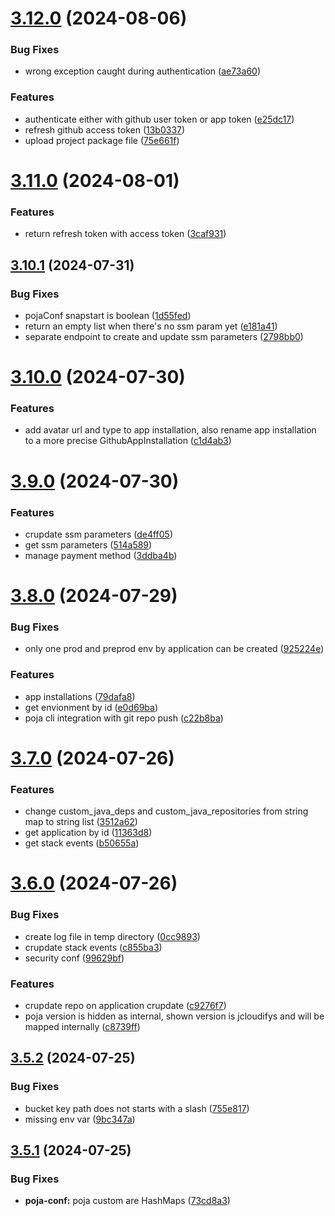# [3.12.0](https://github.com/jcloudify/jcloudify-api/compare/v3.11.0...v3.12.0) (2024-08-06)


### Bug Fixes

* wrong exception caught during authentication ([ae73a60](https://github.com/jcloudify/jcloudify-api/commit/ae73a60a4830754d1de3a5321928d15077b39b29))


### Features

* authenticate either with github user token or app token ([e25dc17](https://github.com/jcloudify/jcloudify-api/commit/e25dc17c170a490e08c87da662491409ae39b413))
* refresh github access token ([13b0337](https://github.com/jcloudify/jcloudify-api/commit/13b033751fb952170f00cab906673f6647418469))
* upload project package file ([75e661f](https://github.com/jcloudify/jcloudify-api/commit/75e661f83fd2934bf4dc608d1fe32fb2e805749d))



# [3.11.0](https://github.com/jcloudify/jcloudify-api/compare/v3.10.1...v3.11.0) (2024-08-01)


### Features

* return refresh token with access token ([3caf931](https://github.com/jcloudify/jcloudify-api/commit/3caf931588e57eeafd6b736cb4bc0227b15a8302))



## [3.10.1](https://github.com/jcloudify/jcloudify-api/compare/v3.10.0...v3.10.1) (2024-07-31)


### Bug Fixes

* pojaConf snapstart is boolean ([1d55fed](https://github.com/jcloudify/jcloudify-api/commit/1d55fedcb937637f0e70b9f775769c8c7b94c419))
* return an empty list when there's no ssm param yet ([e181a41](https://github.com/jcloudify/jcloudify-api/commit/e181a413c0550787458a39754015a6dc67aefda3))
* separate endpoint to create and update ssm parameters ([2798bb0](https://github.com/jcloudify/jcloudify-api/commit/2798bb0641ff89d389d426ecd45a311df2b68aae))



# [3.10.0](https://github.com/jcloudify/jcloudify-api/compare/v3.9.0...v3.10.0) (2024-07-30)


### Features

* add avatar url and type to app installation, also rename app installation to a more precise GithubAppInstallation ([c1d4ab3](https://github.com/jcloudify/jcloudify-api/commit/c1d4ab34ca2fdd83209e1cde196ed2494bd8bbbc))



# [3.9.0](https://github.com/jcloudify/jcloudify-api/compare/v3.8.0...v3.9.0) (2024-07-30)


### Features

* crupdate ssm parameters ([de4ff05](https://github.com/jcloudify/jcloudify-api/commit/de4ff0529dddac330b691488c64c23678c13e947))
* get ssm parameters ([514a589](https://github.com/jcloudify/jcloudify-api/commit/514a589b2b9143356dd6e8d95277906c7fb7e024))
* manage payment method ([3ddba4b](https://github.com/jcloudify/jcloudify-api/commit/3ddba4b617217d6966016c10116b8ee50d6ede64))



# [3.8.0](https://github.com/jcloudify/jcloudify-api/compare/v3.7.0...v3.8.0) (2024-07-29)


### Bug Fixes

* only one prod and preprod env by application can be created ([925224e](https://github.com/jcloudify/jcloudify-api/commit/925224e49584c08842f55d6b62965e86df7aec5f))


### Features

* app installations ([79dafa8](https://github.com/jcloudify/jcloudify-api/commit/79dafa8e553f8db6c12862779749316f4600e9d5))
* get envionment by id ([e0d69ba](https://github.com/jcloudify/jcloudify-api/commit/e0d69bad398ebe788b8541434e24afd0f206ae81))
* poja cli integration with git repo push ([c22b8ba](https://github.com/jcloudify/jcloudify-api/commit/c22b8ba58d1534698d88e9e8ebbc274341e8a729))



# [3.7.0](https://github.com/jcloudify/jcloudify-api/compare/v3.6.0...v3.7.0) (2024-07-26)


### Features

* change custom_java_deps and custom_java_repositories from string map to string list ([3512a62](https://github.com/jcloudify/jcloudify-api/commit/3512a625ae501630ca508848a2bea4e43369f991))
* get application by id ([11363d8](https://github.com/jcloudify/jcloudify-api/commit/11363d8c2ac0a3c0edb5a257a6957c9c5a383305))
* get stack events ([b50655a](https://github.com/jcloudify/jcloudify-api/commit/b50655a18b519d084a568988d58906b50cddf803))



# [3.6.0](https://github.com/jcloudify/jcloudify-api/compare/v3.5.2...v3.6.0) (2024-07-26)


### Bug Fixes

* create log file in temp directory ([0cc9893](https://github.com/jcloudify/jcloudify-api/commit/0cc9893e24c3d3e53117cc6827e77607d596f2e8))
* crupdate stack events ([c855ba3](https://github.com/jcloudify/jcloudify-api/commit/c855ba3c87d8957d782f9b97fa42ae586dfe134f))
* security conf ([99629bf](https://github.com/jcloudify/jcloudify-api/commit/99629bf703cf36318918b3a35581430c2fd5699d))


### Features

* crupdate repo on application crupdate ([c9276f7](https://github.com/jcloudify/jcloudify-api/commit/c9276f7b28fc57cb7c67e1168f63bd1ee69daca3))
* poja version is hidden as internal, shown version is jcloudifys and will be mapped internally ([c8739ff](https://github.com/jcloudify/jcloudify-api/commit/c8739ff196468ee50f07f60f2e0ca63e0c85dacc))



## [3.5.2](https://github.com/jcloudify/jcloudify-api/compare/v3.5.1...v3.5.2) (2024-07-25)


### Bug Fixes

* bucket key path does not starts with a slash ([755e817](https://github.com/jcloudify/jcloudify-api/commit/755e8177ab5c3cc102f69da030051c8b60d5ea64))
* missing env var ([9bc347a](https://github.com/jcloudify/jcloudify-api/commit/9bc347a870c7f7acbc8c64a202d22f90d9c684a2))



## [3.5.1](https://github.com/jcloudify/jcloudify-api/compare/v3.5.0...v3.5.1) (2024-07-25)


### Bug Fixes

* **poja-conf:** poja custom are HashMaps ([73cd8a3](https://github.com/jcloudify/jcloudify-api/commit/73cd8a36ad9527f330ffcd0b80489e8a96559103))



